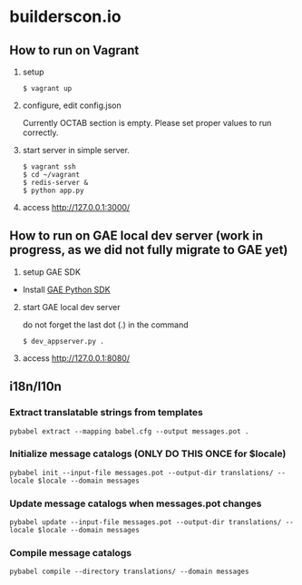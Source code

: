 # builderscon.io

## How to run on Vagrant

1.  setup

    ```
    $ vagrant up
    ```


2.  configure, edit config.json

    Currently OCTAB section is empty.
    Please set proper values to run correctly.

3.  start server in simple server.

    ```
    $ vagrant ssh
    $ cd ~/vagrant
    $ redis-server &
    $ python app.py
    ```

4.  access <http://127.0.0.1:3000/>

## How to run on GAE local dev server (work in progress, as we did not fully migrate to GAE yet)

1.  setup GAE SDK

  - Install [GAE Python SDK](https://cloud.google.com/appengine/downloads)   

2.  start GAE local dev server
  
    do not forget the last dot (.) in the command

    ```
    $ dev_appserver.py .
    ```

4.  access <http://127.0.0.1:8080/>


## i18n/l10n

### Extract translatable strings from templates

```
pybabel extract --mapping babel.cfg --output messages.pot .
```

### Initialize message catalogs (ONLY DO THIS ONCE for $locale)

```
pybabel init --input-file messages.pot --output-dir translations/ --locale $locale --domain messages
```

### Update message catalogs when messages.pot changes

```
pybabel update --input-file messages.pot --output-dir translations/ --locale $locale --domain messages
```

### Compile message catalogs

```
pybabel compile --directory translations/ --domain messages
```

